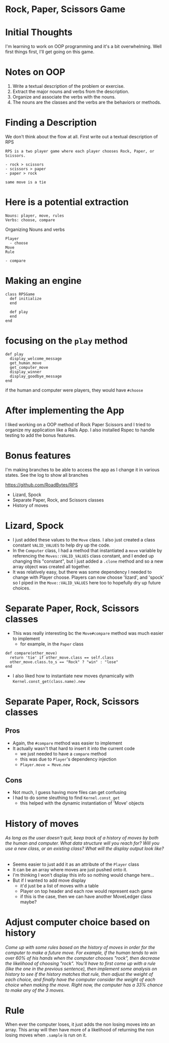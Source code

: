 # Rock, Paper, Scissors Game

# Initial Thoughts

I'm learning to work on OOP programming and it's a bit overwhelming.  Well first things first, I'll get going on this game.

# Notes on OOP

1. Write a textual description of the problem or exercise.
2. Extract the major nouns and verbs from the description.
3. Organize and associate the verbs with the nouns.
4. The nouns are the classes and the verbs are the behaviors or methods.

# Finding a Description

We don't think about the flow at all.
First write out a textual description of RPS

~~~
RPS is a two player game where each player chooses Rock, Paper, or Scissors.

- rock > scissors
- scissors > paper
- paper > rock

same move is a tie
~~~

# Here is a potential extraction

~~~
Nouns: player, move, rules
Verbs: choose, compare
~~~

Organizing Nouns and verbs

~~~
Player
  - choose
Move
Rule

- compare
~~~

# Making an engine

~~~
class RPSGame
  def initialize
  end

  def play
  end
end
~~~

# focusing on the `play` method

~~~
def play
  display_welcome_message
  get_human_move
  get_computer_move
  display_winner
  display_goodbye_message
end
~~~

if the human and computer were players, they would have `#choose`

# After implementing the App

I liked working on a OOP method of Rock Paper Scissors and I tried to organize my application like a Rails App.  I also installed Rspec to handle testing to add the bonus features.

# Bonus features

I'm making branches to be able to access the app as I change it in various states.  See the log to show all branches

https://github.com/RoadBytes/RPS

* Lizard, Spock
* Separate Paper, Rock, and Scissors classes
* History of moves

# Lizard, Spock

- I just added these values to the `Move` class.  I also just created a class constant `VALID_VALUES` to help dry up the code.
- In the `Computer` class, I had a method that instantiated a `move` variable by referencing the `Moves::VALID_VALUES` class constant, and I ended up changing this "constant", but I just added a `.clone` method and so a new array object was created all together.
- It was relatively easy, but there was some dependency I needed to change with Player choose.  Players can now choose 'lizard', and 'spock' so I piped in the `Move::VALID_VALUES` here too to hopefully dry up future choices.

# Separate Paper, Rock, Scissors classes

- This was really interesting bc the `Move#compare` method was much easier to implement
  * for example, in the `Paper` class

~~~
def compare(other_move)
  return 'tie' if other_move.class == self.class
  other_move.class.to_s == "Rock" ? "win" : "lose"
end
~~~

- I also liked how to instantiate new moves dynamically with `Kernel.const_get(class.name).new`

# Separate Paper, Rock, Scissors classes

## Pros

- Again, the `#compare` method was easier to implement
- It actually wasn't that hard to insert it into the current code
  - we just needed to have a `compare` method
  - this was due to `Player`'s dependency injection
  - `Player.move = Move.new`

## Cons

- Not much, I guess having more files can get confusing
- I had to do some sleuthing to find `Kernel.const_get`
  - this helped with the dynamic instantiation of 'Move' objects

# History of moves

###### As long as the user doesn't quit, keep track of a history of moves by both the human and computer. What data structure will you reach for? Will you use a new class, or an existing class? What will the display output look like?

- Seems easier to just add it as an attribute of the `Player` class
- It can be an array where moves are just pushed onto it.
- I'm thinking I won't display this info so nothing would change here...
- But if I wanted to add move display
  - it'd just be a list of moves with a table
  - Player on top header and each row would represent each game
  - if this is the case, then we can have another MoveLedger class maybe?

# Adjust computer choice based on history

###### Come up with some rules based on the history of moves in order for the computer to make a future move. For example, if the human tends to win over 60% of his hands when the computer chooses "rock", then decrease the likelihood of choosing "rock". You'll have to first come up with a rule (like the one in the previous sentence), then implement some analysis on history to see if the history matches that rule, then adjust the weight of each choice, and finally have the computer consider the weight of each choice when making the move. Right now, the computer has a 33% chance to make any of the 3 moves.

# Rule

When ever the computer loses, it just adds the non losing moves into an array. This array will then have more of a likelihood of returning the non losing moves when `.sample` is run on it.
